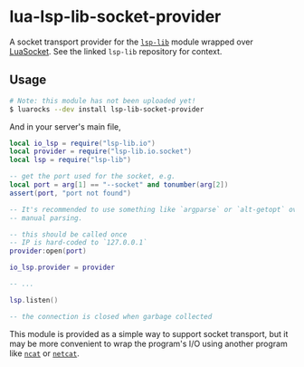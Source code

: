 # lua-lsp-lib-socket-provider

A socket transport provider for the [`lsp-lib`](https://github.com/goldenstein64/lua-lsp-lib) module wrapped over [LuaSocket](https://github.com/lunarmodules/luasocket). See the linked `lsp-lib` repository for context.

## Usage

```sh
# Note: this module has not been uploaded yet!
$ luarocks --dev install lsp-lib-socket-provider
```

And in your server's main file,

```lua
local io_lsp = require("lsp-lib.io")
local provider = require("lsp-lib.io.socket")
local lsp = require("lsp-lib")

-- get the port used for the socket, e.g.
local port = arg[1] == "--socket" and tonumber(arg[2])
assert(port, "port not found")

-- It's recommended to use something like `argparse` or `alt-getopt` over
-- manual parsing.

-- this should be called once
-- IP is hard-coded to `127.0.0.1`
provider:open(port)

io_lsp.provider = provider

-- ...

lsp.listen()

-- the connection is closed when garbage collected
```

This module is provided as a simple way to support socket transport, but it may be more convenient to wrap the program's I/O using another program like [`ncat`](https://nmap.org/ncat/) or [`netcat`](https://netcat.sourceforge.net/).
